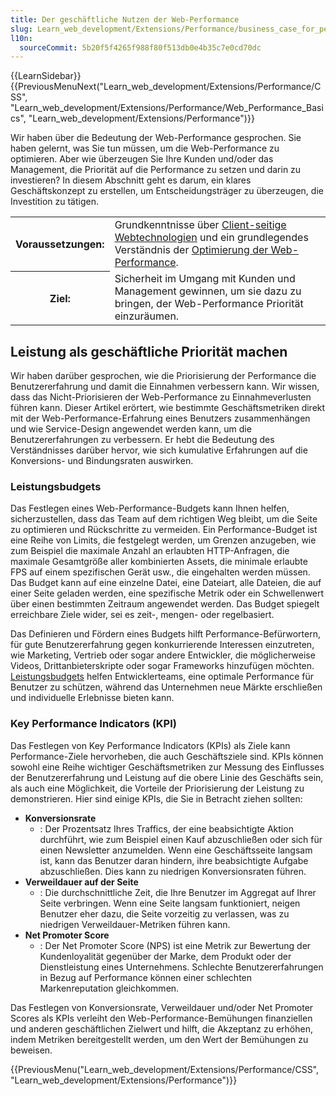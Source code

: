 ```yaml
---
title: Der geschäftliche Nutzen der Web-Performance
slug: Learn_web_development/Extensions/Performance/business_case_for_performance
l10n:
  sourceCommit: 5b20f5f4265f988f80f513db0e4b35c7e0cd70dc
---
```


{{LearnSidebar}}{{PreviousMenuNext("Learn_web_development/Extensions/Performance/CSS", "Learn_web_development/Extensions/Performance/Web_Performance_Basics", "Learn_web_development/Extensions/Performance")}}

Wir haben über die Bedeutung der Web-Performance gesprochen. Sie haben gelernt, was Sie tun müssen, um die Web-Performance zu optimieren. Aber wie überzeugen Sie Ihre Kunden und/oder das Management, die Priorität auf die Performance zu setzen und darin zu investieren? In diesem Abschnitt geht es darum, ein klares Geschäftskonzept zu erstellen, um Entscheidungsträger zu überzeugen, die Investition zu tätigen.

<table>
  <tbody>
    <tr>
      <th scope="row">Voraussetzungen:</th>
      <td>
        Grundkenntnisse über
        <a href="/de/docs/Learn_web_development/Getting_started/Your_first_website"
          >Client-seitige Webtechnologien</a
        > und ein grundlegendes Verständnis der
        <a href="/de/docs/Web/Performance">Optimierung der Web-Performance</a>.
      </td>
    </tr>
    <tr>
      <th scope="row">Ziel:</th>
      <td>
        Sicherheit im Umgang mit Kunden und Management gewinnen, um sie dazu zu bringen, der Web-Performance Priorität einzuräumen.
      </td>
    </tr>
  </tbody>
</table>

## Leistung als geschäftliche Priorität machen

Wir haben darüber gesprochen, wie die Priorisierung der Performance die Benutzererfahrung und damit die Einnahmen verbessern kann. Wir wissen, dass das Nicht-Priorisieren der Web-Performance zu Einnahmeverlusten führen kann. Dieser Artikel erörtert, wie bestimmte Geschäftsmetriken direkt mit der Web-Performance-Erfahrung eines Benutzers zusammenhängen und wie Service-Design angewendet werden kann, um die Benutzererfahrungen zu verbessern. Er hebt die Bedeutung des Verständnisses darüber hervor, wie sich kumulative Erfahrungen auf die Konversions- und Bindungsraten auswirken.

### Leistungsbudgets

Das Festlegen eines Web-Performance-Budgets kann Ihnen helfen, sicherzustellen, dass das Team auf dem richtigen Weg bleibt, um die Seite zu optimieren und Rückschritte zu vermeiden. Ein Performance-Budget ist eine Reihe von Limits, die festgelegt werden, um Grenzen anzugeben, wie zum Beispiel die maximale Anzahl an erlaubten HTTP-Anfragen, die maximale Gesamtgröße aller kombinierten Assets, die minimale erlaubte FPS auf einem spezifischen Gerät usw., die eingehalten werden müssen. Das Budget kann auf eine einzelne Datei, eine Dateiart, alle Dateien, die auf einer Seite geladen werden, eine spezifische Metrik oder ein Schwellenwert über einen bestimmten Zeitraum angewendet werden. Das Budget spiegelt erreichbare Ziele wider, sei es zeit-, mengen- oder regelbasiert.

Das Definieren und Fördern eines Budgets hilft Performance-Befürwortern, für gute Benutzererfahrung gegen konkurrierende Interessen einzutreten, wie Marketing, Vertrieb oder sogar andere Entwickler, die möglicherweise Videos, Drittanbieterskripte oder sogar Frameworks hinzufügen möchten. [Leistungsbudgets](/de/docs/Web/Performance/Performance_budgets) helfen Entwicklerteams, eine optimale Performance für Benutzer zu schützen, während das Unternehmen neue Märkte erschließen und individuelle Erlebnisse bieten kann.

### Key Performance Indicators (KPI)

Das Festlegen von Key Performance Indicators (KPIs) als Ziele kann Performance-Ziele hervorheben, die auch Geschäftsziele sind. KPIs können sowohl eine Reihe wichtiger Geschäftsmetriken zur Messung des Einflusses der Benutzererfahrung und Leistung auf die obere Linie des Geschäfts sein, als auch eine Möglichkeit, die Vorteile der Priorisierung der Leistung zu demonstrieren. Hier sind einige KPIs, die Sie in Betracht ziehen sollten:

- **Konversionsrate**
  - : Der Prozentsatz Ihres Traffics, der eine beabsichtigte Aktion durchführt, wie zum Beispiel einen Kauf abzuschließen oder sich für einen Newsletter anzumelden. Wenn eine Geschäftsseite langsam ist, kann das Benutzer daran hindern, ihre beabsichtigte Aufgabe abzuschließen. Dies kann zu niedrigen Konversionsraten führen.
- **Verweildauer auf der Seite**
  - : Die durchschnittliche Zeit, die Ihre Benutzer im Aggregat auf Ihrer Seite verbringen. Wenn eine Seite langsam funktioniert, neigen Benutzer eher dazu, die Seite vorzeitig zu verlassen, was zu niedrigen Verweildauer-Metriken führen kann.
- **Net Promoter Score**
  - : Der Net Promoter Score (NPS) ist eine Metrik zur Bewertung der Kundenloyalität gegenüber der Marke, dem Produkt oder der Dienstleistung eines Unternehmens. Schlechte Benutzererfahrungen in Bezug auf Performance können einer schlechten Markenreputation gleichkommen.

Das Festlegen von Konversionsrate, Verweildauer und/oder Net Promoter Scores als KPIs verleiht den Web-Performance-Bemühungen finanziellen und anderen geschäftlichen Zielwert und hilft, die Akzeptanz zu erhöhen, indem Metriken bereitgestellt werden, um den Wert der Bemühungen zu beweisen.

{{PreviousMenu("Learn_web_development/Extensions/Performance/CSS", "Learn_web_development/Extensions/Performance")}}
